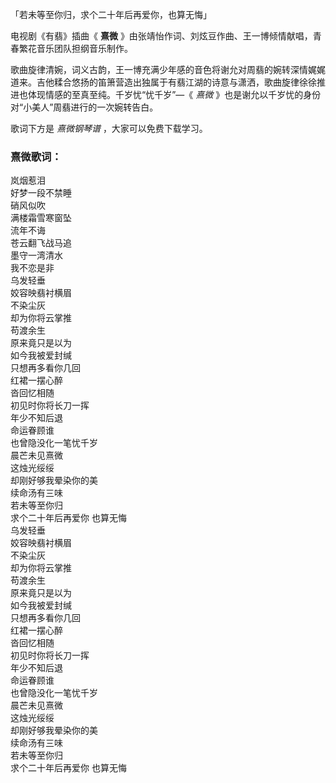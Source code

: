

「若未等至你归，求个二十年后再爱你，也算无悔」

电视剧《有翡》插曲《 **熹微** 》由张靖怡作词、刘炫豆作曲、王一博倾情献唱，青春繁花音乐团队担纲音乐制作。

歌曲旋律清婉，词义古韵，王一博充满少年感的音色将谢允对周翡的婉转深情娓娓道来。吉他糅合悠扬的笛箫营造出独属于有翡江湖的诗意与潇洒，歌曲旋律徐徐推进也体现情感的至真至纯。千岁忧“忧千岁”—《
_熹微_ 》也是谢允以千岁忧的身份对“小美人”周翡进行的一次婉转告白。

歌词下方是 _熹微钢琴谱_ ，大家可以免费下载学习。

### 熹微歌词：

岚烟惹泪  
好梦一段不禁睡  
硝风似吹  
满楼霜雪寒窗坠  
流年不诲  
苍云翻飞战马追  
墨守一湾清水  
我不恋是非  
乌发轻垂  
姣容映翡衬横眉  
不染尘灰  
却为你将云掌推  
苟渡余生  
原来竟只是以为  
如今我被爱封缄  
只想再多看你几回  
红裙一摆心醉  
沓回忆相随  
初见时你将长刀一挥  
年少不知后退  
命运眷顾谁  
也曾隐没化一笔忧千岁  
晨芒未见熹微  
这烛光绥绥  
却刚好够我晕染你的美  
续命汤有三味  
若未等至你归  
求个二十年后再爱你 也算无悔  
乌发轻垂  
姣容映翡衬横眉  
不染尘灰  
却为你将云掌推  
苟渡余生  
原来竟只是以为  
如今我被爱封缄  
只想再多看你几回  
红裙一摆心醉  
沓回忆相随  
初见时你将长刀一挥  
年少不知后退  
命运眷顾谁  
也曾隐没化一笔忧千岁  
晨芒未见熹微  
这烛光绥绥  
却刚好够我晕染你的美  
续命汤有三味  
若未等至你归  
求个二十年后再爱你 也算无悔

